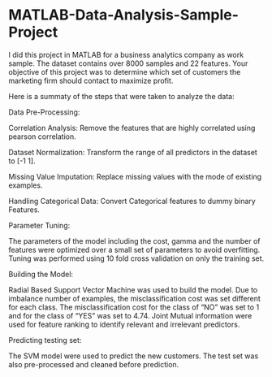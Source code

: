 # MATLAB-Data-Analysis-Sample-Project
I did this project in MATLAB for a business analytics company as work sample. The dataset contains over 8000 samples and 22 features. Your objective of this project was to determine which set of customers the marketing firm should contact to maximize profit. 

Here is a summaty of the steps that were taken to analyze the data:

Data Pre-Processing:

  Correlation Analysis: Remove the features that are highly correlated using pearson correlation. 
  
  Dataset Normalization: Transform the range of all predictors in the dataset to [-1 1].
  
  Missing Value Imputation: Replace missing values with the mode of existing examples. 
  
  Handling Categorical Data: Convert Categorical features to dummy binary Features.
  
Parameter Tuning:

The parameters of the model including the cost, gamma and the number of features were optimized over a small set of parameters to avoid overfitting. 
Tuning was performed using 10 fold cross validation on only the training set.

Building the Model:

Radial Based Support Vector Machine was used to build the model. 
Due to imbalance number of examples, the misclassification cost was set different for each class. The misclassification cost for the class of “NO” was set to 1 and for the class of “YES” was set to 4.74. 
Joint Mutual information were used for feature ranking to identify relevant and irrelevant predictors.

Predicting testing set:

The SVM model were used to predict the new customers. 
The test set was also pre-processed and cleaned before prediction. 












